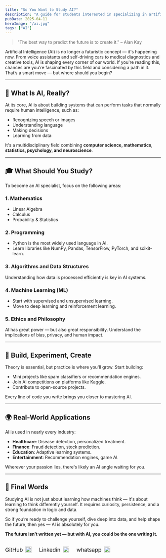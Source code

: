 ```yaml
---
title: "So You Want to Study AI?"
description: "A guide for students interested in specializing in artificial intelligence."
pubDate: 2025-04-11
heroImage: "/ai.jpg"
tags: ["AI"]
---
```


> "The best way to predict the future is to create it." – Alan Kay

Artificial Intelligence (AI) is no longer a futuristic concept — it's happening now. From voice assistants and self-driving cars to medical diagnostics and creative tools, AI is shaping every corner of our world. If you're reading this, chances are you're fascinated by this field and considering a path in it. That’s a smart move — but where should you begin?

---

## 🧭 What Is AI, Really?

At its core, AI is about building systems that can perform tasks that normally require human intelligence, such as:

- Recognizing speech or images
- Understanding language
- Making decisions
- Learning from data

It's a multidisciplinary field combining **computer science, mathematics, statistics, psychology, and neuroscience**.

---

## 🎓 What Should You Study?

To become an AI specialist, focus on the following areas:

### 1. **Mathematics**
- Linear Algebra
- Calculus
- Probability & Statistics

### 2. **Programming**
- Python is the most widely used language in AI.
- Learn libraries like NumPy, Pandas, TensorFlow, PyTorch, and scikit-learn.

### 3. **Algorithms and Data Structures**
Understanding how data is processed efficiently is key in AI systems.

### 4. **Machine Learning (ML)**
- Start with supervised and unsupervised learning.
- Move to deep learning and reinforcement learning.

### 5. **Ethics and Philosophy**
AI has great power — but also great responsibility. Understand the implications of bias, privacy, and human impact.

---

## 🔧 Build, Experiment, Create

Theory is essential, but practice is where you'll grow. Start building:

- Mini projects like spam classifiers or recommendation engines.
- Join AI competitions on platforms like Kaggle.
- Contribute to open-source projects.

Every line of code you write brings you closer to mastering AI.

---

## 🌍 Real-World Applications

AI is used in nearly every industry:

- **Healthcare**: Disease detection, personalized treatment.
- **Finance**: Fraud detection, stock prediction.
- **Education**: Adaptive learning systems.
- **Entertainment**: Recommendation engines, game AI.

Wherever your passion lies, there's likely an AI angle waiting for you.

---

## 💬 Final Words

Studying AI is not just about learning how machines think — it's about learning to think differently yourself. It requires curiosity, persistence, and a strong foundation in logic and data.

So if you’re ready to challenge yourself, dive deep into data, and help shape the future, then yes — AI is absolutely for you.

**The future isn’t written yet — but with AI, you could be the one writing it.**

</div>
<div dir="rtl" style="text-align: right; margin-top: 2rem; font-size: 1.1rem; display: flex; flex-direction: row; gap: 1.5rem; justify-content: flex-end; align-items: center; flex-wrap: wrap;">

<a href="https://wa.me/0905348533610" target="_blank" style="text-decoration: none; color: inherit; display: flex; align-items: center;">
  <img src="https://cdn.jsdelivr.net/npm/simple-icons@v9/icons/whatsapp.svg" alt="WhatsApp" width="20" style="margin-left: 8px;" />
  whatsapp
</a>

<a href="https://www.linkedin.com/in/bassel-alawidat-8b2292374/" target="_blank" style="text-decoration: none; color: inherit; display: flex; align-items: center;">
  <img src="https://cdn.jsdelivr.net/npm/simple-icons@v9/icons/linkedin.svg" alt="LinkedIn" width="20" style="margin-left: 8px;" />
  Linkedin
</a>

<a href="https://github.com/Bassel-Alawidat" target="_blank" style="text-decoration: none; color: inherit; display: flex; align-items: center;">
  <img src="https://cdn.jsdelivr.net/npm/simple-icons@v9/icons/github.svg" alt="GitHub" width="20" style="margin-left: 8px;" />
  GitHub
</a>
</div>
